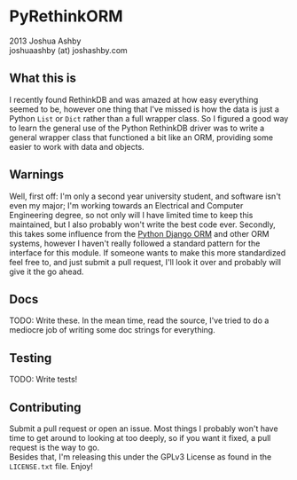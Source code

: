 PyRethinkORM
=============
2013 Joshua Ashby  
joshuaashby (at) joshashby.com  
  
What this is
-------------
  
I recently found RethinkDB and was amazed at how easy everything seemed to be,
however one thing that I've missed is how the data is just a Python `List` or
`Dict` rather than a full wrapper class. So I figured a good way to learn the
general use of the Python RethinkDB driver was to write a general wrapper class
that functioned a bit like an ORM, providing some easier to work with data and
objects.  
  
Warnings
---------
Well, first off: I'm only a second year university student, and software isn't
even my major; I'm working towards an Electrical and Computer Engineering
degree, so not only will I have limited time to keep this maintained, but I
also probably won't write the best code ever. Secondly, this takes some
influence from the [Python Django ORM](https://github.com/dparlevliet/rwrapper)
and other ORM systems, however I haven't really followed a standard pattern for
the interface for this module. If someone wants to make this more standardized
feel free to, and just submit a pull request, I'll look it over and probably
will give it the go ahead.  
  
Docs
----
TODO: Write these. In the mean time, read the source, I've tried to do a
mediocre job of writing some doc strings for everything.  
  
Testing
-------
TODO: Write tests!  
  
Contributing
------------
Submit a pull request or open an issue. Most things I probably won't have time
to get around to looking at too deeply, so if you want it fixed, a pull request
is the way to go.  
Besides that, I'm releasing this under the GPLv3 License as found in the
`LICENSE.txt` file. Enjoy!
